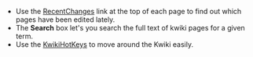 * Use the [RecentChanges](/RecentChanges) link at the top of each page to find out which pages have been edited lately.
* The **Search** box let's you search the full text of kwiki pages for a given term.
* Use the [KwikiHotKeys](/KwikiHotKeys) to move around the Kwiki easily.
